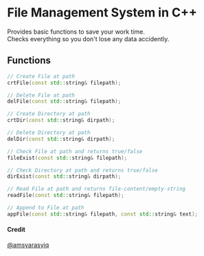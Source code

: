 # File Management System in C++
Provides basic functions to save your work time. <br>
Checks everything so you don't lose any data accidently.

## Functions
```cpp
// Create File at path
crtFile(const std::string& filepath);

// Delete File at path
delFile(const std::string& filepath);

// Create Directory at path
crtDir(const std::string& dirpath);

// Delete Directory at path
delDir(const std::string& dirpath);

// Check File at path and returns true/false
fileExist(const std::string& filepath);

// Check Directory at path and returns true/false
dirExist(const std::string& dirpath);

// Read File at path and returns file-content/empty-string
readFile(const std::string& filepath);

// Append to File at path
appFile(const std::string& filepath, const std::string& text);
```

#### Credit
[@amsyarasyiq](https://github.com/amsyarasyiq)
